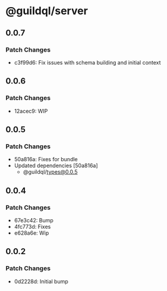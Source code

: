 # @guildql/server

## 0.0.7

### Patch Changes

- c3f99d6: Fix issues with schema building and initial context

## 0.0.6

### Patch Changes

- 12acec9: WIP

## 0.0.5

### Patch Changes

- 50a816a: Fixes for bundle
- Updated dependencies [50a816a]
  - @guildql/types@0.0.5

## 0.0.4

### Patch Changes

- 67e3c42: Bump
- 4fc773d: Fixes
- e628a6e: Wip

## 0.0.2

### Patch Changes

- 0d2228d: Initial bump
